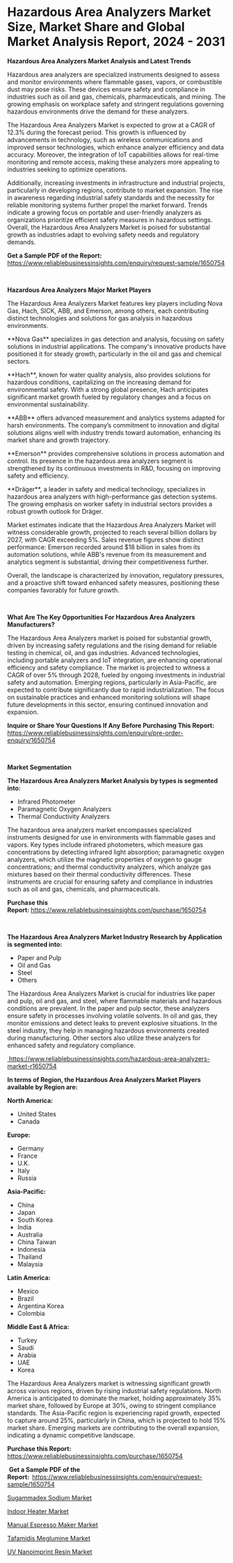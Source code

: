<p><h1>Hazardous Area Analyzers Market Size, Market Share and Global Market Analysis Report, 2024 - 2031</h1></p><p><strong>Hazardous Area Analyzers Market Analysis and Latest Trends</strong></p>
<p><p>Hazardous area analyzers are specialized instruments designed to assess and monitor environments where flammable gases, vapors, or combustible dust may pose risks. These devices ensure safety and compliance in industries such as oil and gas, chemicals, pharmaceuticals, and mining. The growing emphasis on workplace safety and stringent regulations governing hazardous environments drive the demand for these analyzers.</p><p>The Hazardous Area Analyzers Market is expected to grow at a CAGR of 12.3% during the forecast period. This growth is influenced by advancements in technology, such as wireless communications and improved sensor technologies, which enhance analyzer efficiency and data accuracy. Moreover, the integration of IoT capabilities allows for real-time monitoring and remote access, making these analyzers more appealing to industries seeking to optimize operations.</p><p>Additionally, increasing investments in infrastructure and industrial projects, particularly in developing regions, contribute to market expansion. The rise in awareness regarding industrial safety standards and the necessity for reliable monitoring systems further propel the market forward. Trends indicate a growing focus on portable and user-friendly analyzers as organizations prioritize efficient safety measures in hazardous settings. Overall, the Hazardous Area Analyzers Market is poised for substantial growth as industries adapt to evolving safety needs and regulatory demands.</p></p>
<p><strong>Get a Sample PDF of the Report:&nbsp;</strong> <a href="https://www.reliablebusinessinsights.com/enquiry/request-sample/1650754?utm_campaign=1135&utm_medium=2&utm_source=Github&utm_content=ia&utm_term=26092024&utm_id=hazardous-area-analyzers">https://www.reliablebusinessinsights.com/enquiry/request-sample/1650754</a></p>
<p>&nbsp;</p>
<p><strong>Hazardous Area Analyzers Major Market Players</strong></p>
<p><p>The Hazardous Area Analyzers Market features key players including Nova Gas, Hach, SICK, ABB, and Emerson, among others, each contributing distinct technologies and solutions for gas analysis in hazardous environments.</p><p>**Nova Gas** specializes in gas detection and analysis, focusing on safety solutions in industrial applications. The company's innovative products have positioned it for steady growth, particularly in the oil and gas and chemical sectors. </p><p>**Hach**, known for water quality analysis, also provides solutions for hazardous conditions, capitalizing on the increasing demand for environmental safety. With a strong global presence, Hach anticipates significant market growth fueled by regulatory changes and a focus on environmental sustainability.</p><p>**ABB** offers advanced measurement and analytics systems adapted for harsh environments. The company’s commitment to innovation and digital solutions aligns well with industry trends toward automation, enhancing its market share and growth trajectory.</p><p>**Emerson** provides comprehensive solutions in process automation and control. Its presence in the hazardous area analyzers segment is strengthened by its continuous investments in R&D, focusing on improving safety and efficiency.</p><p>**Dräger**, a leader in safety and medical technology, specializes in hazardous area analyzers with high-performance gas detection systems. The growing emphasis on worker safety in industrial sectors provides a robust growth outlook for Dräger.</p><p>Market estimates indicate that the Hazardous Area Analyzers Market will witness considerable growth, projected to reach several billion dollars by 2027, with CAGR exceeding 5%. Sales revenue figures show distinct performance: Emerson recorded around $18 billion in sales from its automation solutions, while ABB's revenue from its measurement and analytics segment is substantial, driving their competitiveness further.</p><p>Overall, the landscape is characterized by innovation, regulatory pressures, and a proactive shift toward enhanced safety measures, positioning these companies favorably for future growth.</p></p>
<p>&nbsp;</p>
<p><strong>What Are The Key Opportunities For Hazardous Area Analyzers Manufacturers?</strong></p>
<p><p>The Hazardous Area Analyzers market is poised for substantial growth, driven by increasing safety regulations and the rising demand for reliable testing in chemical, oil, and gas industries. Advanced technologies, including portable analyzers and IoT integration, are enhancing operational efficiency and safety compliance. The market is projected to witness a CAGR of over 5% through 2028, fueled by ongoing investments in industrial safety and automation. Emerging regions, particularly in Asia-Pacific, are expected to contribute significantly due to rapid industrialization. The focus on sustainable practices and enhanced monitoring solutions will shape future developments in this sector, ensuring continued innovation and expansion.</p></p>
<p><strong>Inquire or Share Your Questions If Any Before Purchasing This Report:</strong> <a href="https://www.reliablebusinessinsights.com/enquiry/pre-order-enquiry/1650754?utm_campaign=1135&utm_medium=2&utm_source=Github&utm_content=ia&utm_term=26092024&utm_id=hazardous-area-analyzers">https://www.reliablebusinessinsights.com/enquiry/pre-order-enquiry/1650754</a></p>
<p>&nbsp;</p>
<p><strong>Market Segmentation</strong></p>
<p><strong>The Hazardous Area Analyzers Market Analysis by types is segmented into:</strong></p>
<p><ul><li>Infrared Photometer</li><li>Paramagnetic Oxygen Analyzers</li><li>Thermal Conductivity Analyzers</li></ul></p>
<p><p>The hazardous area analyzers market encompasses specialized instruments designed for use in environments with flammable gases and vapors. Key types include infrared photometers, which measure gas concentrations by detecting infrared light absorption; paramagnetic oxygen analyzers, which utilize the magnetic properties of oxygen to gauge concentrations; and thermal conductivity analyzers, which analyze gas mixtures based on their thermal conductivity differences. These instruments are crucial for ensuring safety and compliance in industries such as oil and gas, chemicals, and pharmaceuticals.</p></p>
<p><strong>Purchase this Report:&nbsp;</strong><a href="https://www.reliablebusinessinsights.com/purchase/1650754?utm_campaign=1135&utm_medium=2&utm_source=Github&utm_content=ia&utm_term=26092024&utm_id=hazardous-area-analyzers">https://www.reliablebusinessinsights.com/purchase/1650754</a></p>
<p>&nbsp;</p>
<p><strong>The Hazardous Area Analyzers Market Industry Research by Application is segmented into:</strong></p>
<p><ul><li>Paper and Pulp</li><li>Oil and Gas</li><li>Steel</li><li>Others</li></ul></p>
<p><p>The Hazardous Area Analyzers Market is crucial for industries like paper and pulp, oil and gas, and steel, where flammable materials and hazardous conditions are prevalent. In the paper and pulp sector, these analyzers ensure safety in processes involving volatile solvents. In oil and gas, they monitor emissions and detect leaks to prevent explosive situations. In the steel industry, they help in managing hazardous environments created during manufacturing. Other sectors also utilize these analyzers for enhanced safety and regulatory compliance.</p></p>
<p><a href="https://www.reliablebusinessinsights.com/hazardous-area-analyzers-market-r1650754?utm_campaign=1135&utm_medium=2&utm_source=Github&utm_content=ia&utm_term=26092024&utm_id=hazardous-area-analyzers">&nbsp;https://www.reliablebusinessinsights.com/hazardous-area-analyzers-market-r1650754</a></p>
<p><strong>In terms of Region, the Hazardous Area Analyzers Market Players available by Region are:</strong></p>
<p>
    <p> <strong> North America: </strong>
        <ul>
            <li>United States</li>
            <li>Canada</li>
        </ul>
        </p> 
    <p> <strong> Europe: </strong>
        <ul>
            <li>Germany</li>
            <li>France</li>
            <li>U.K.</li>
            <li>Italy</li>
            <li>Russia</li>
        </ul>
        </p> 
    <p> <strong> Asia-Pacific: </strong>
        <ul>
            <li>China</li>
            <li>Japan</li>
            <li>South Korea</li>
            <li>India</li>
            <li>Australia</li>
            <li>China Taiwan</li>
            <li>Indonesia</li>
            <li>Thailand</li>
            <li>Malaysia</li>
        </ul>
        </p> 
    <p> <strong> Latin America: </strong>
        <ul>
            <li>Mexico</li>
            <li>Brazil</li>
            <li>Argentina Korea</li>
            <li>Colombia</li>
        </ul>
        </p> 
    <p> <strong> Middle East & Africa: </strong>
        <ul>
            <li>Turkey</li>
            <li>Saudi</li>
            <li>Arabia</li>
            <li>UAE</li>
            <li>Korea</li>
        </ul>
    </p>
    </p>
<p><p>The Hazardous Area Analyzers market is witnessing significant growth across various regions, driven by rising industrial safety regulations. North America is anticipated to dominate the market, holding approximately 35% market share, followed by Europe at 30%, owing to stringent compliance standards. The Asia-Pacific region is experiencing rapid growth, expected to capture around 25%, particularly in China, which is projected to hold 15% market share. Emerging markets are contributing to the overall expansion, indicating a dynamic competitive landscape.</p></p>
<p><strong>Purchase this Report: </strong><a href="https://www.reliablebusinessinsights.com/purchase/1650754?utm_campaign=1135&utm_medium=2&utm_source=Github&utm_content=ia&utm_term=26092024&utm_id=hazardous-area-analyzers">https://www.reliablebusinessinsights.com/purchase/1650754</a></p>
<p>&nbsp;<strong>Get a Sample PDF of the Report:&nbsp;&nbsp;</strong><a href="https://www.reliablebusinessinsights.com/enquiry/request-sample/1650754?utm_campaign=1135&utm_medium=2&utm_source=Github&utm_content=ia&utm_term=26092024&utm_id=hazardous-area-analyzers">https://www.reliablebusinessinsights.com/enquiry/request-sample/1650754</a></p>
<p><strong></strong></p>
<p><p><a href="https://www.linkedin.com/pulse/sugammadex-sodium-market-overview-regional-outlook-competitive-arnwc?trackingId=D7zBxhk%2BQRKmQlbbPu3zJw%3D%3D&utm_campaign=1135&utm_medium=2&utm_source=Github&utm_content=ia&utm_term=26092024&utm_id=hazardous-area-analyzers">Sugammadex Sodium Market</a></p><p><a href="https://issuu.com/reportprime-2/docs/indoor-heater-market-size-2030.pptx_6fbcc5d08a4d80?utm_campaign=1135&utm_medium=2&utm_source=Github&utm_content=ia&utm_term=26092024&utm_id=hazardous-area-analyzers">Indoor Heater Market</a></p><p><a href="https://issuu.com/reportprime-2/docs/manual-espresso-maker-market-size-2_5085053f6aafbf?utm_campaign=1135&utm_medium=2&utm_source=Github&utm_content=ia&utm_term=26092024&utm_id=hazardous-area-analyzers">Manual Espresso Maker Market</a></p><p><a href="https://www.linkedin.com/pulse/global-tafamidis-meglumine-market-landscape-future-trends-strategic-d0boe?trackingId=DVVOZ12HSC2cZSserUKI0w%3D%3D&utm_campaign=1135&utm_medium=2&utm_source=Github&utm_content=ia&utm_term=26092024&utm_id=hazardous-area-analyzers">Tafamidis Meglumine Market</a></p><p><a href="https://github.com/ChristyMAguilar/Market-Research-Report-List-1/blob/main/uv-nanoimprint-resin-market.md?utm_campaign=1135&utm_medium=2&utm_source=Github&utm_content=ia&utm_term=26092024&utm_id=hazardous-area-analyzers">UV Nanoimprint Resin Market</a></p></p>